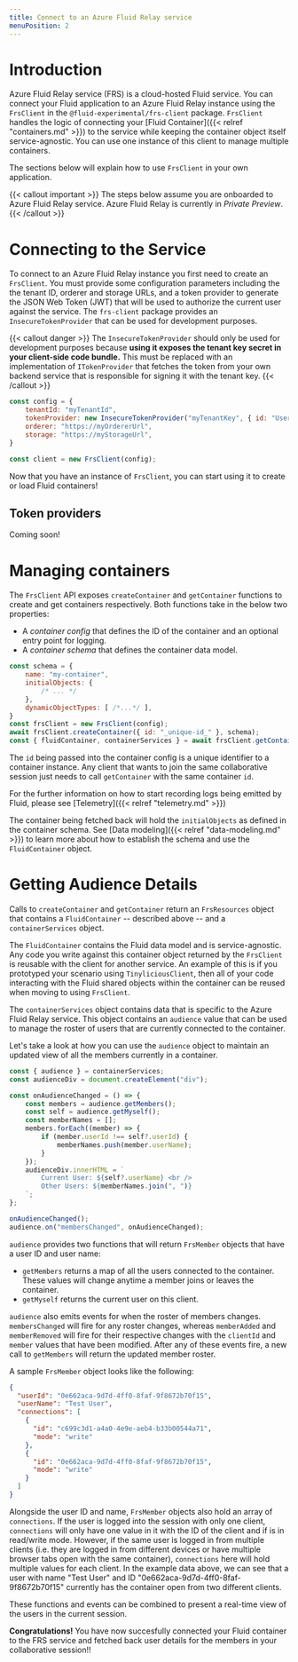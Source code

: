 ```yaml
---
title: Connect to an Azure Fluid Relay service
menuPosition: 2
---
```


# Introduction

Azure Fluid Relay service (FRS) is a cloud-hosted Fluid service. You can connect your Fluid application to an Azure Fluid Relay instance using the `FrsClient` in the `@fluid-experimental/frs-client` package. `FrsClient` handles the logic of connecting your [Fluid Container]({{< relref "containers.md" >}}) to the service while keeping the container object itself service-agnostic. You can use one instance of this client to manage multiple containers.

The sections below will explain how to use `FrsClient` in your own application.

{{< callout important >}}
The steps below assume you are onboarded to Azure Fluid Relay service. Azure Fluid Relay is currently in _Private Preview_.
{{< /callout >}}

# Connecting to the Service

To connect to an Azure Fluid Relay instance you first need to create an `FrsClient`. You must provide some configuration parameters including the the tenant ID, orderer and storage URLs, and a token provider to generate the JSON Web Token (JWT) that will be used to authorize the current user against the service. The `frs-client` package provides an `InsecureTokenProvider` that can be used for development purposes.

{{< callout danger >}}
The `InsecureTokenProvider` should only be used for development purposes because **using it exposes the tenant key secret in your client-side code bundle.** This must be replaced with an implementation of `ITokenProvider` that fetches the token from your own backend service that is responsible for signing it with the tenant key.
{{< /callout >}}


```javascript
const config = {
    tenantId: "myTenantId",
    tokenProvider: new InsecureTokenProvider("myTenantKey", { id: "UserId", name: "Test User" }),
    orderer: "https://myOrdererUrl",
    storage: "https://myStorageUrl",
}

const client = new FrsClient(config);
```

Now that you have an instance of `FrsClient`, you can start using it to create or load Fluid containers!

## Token providers

Coming soon!

# Managing containers

The `FrsClient` API exposes `createContainer` and `getContainer` functions to create and get containers respectively. Both functions take in the below two properties:

- A _container config_ that defines the ID of the container and an optional entry point for logging.
- A _container schema_ that defines the container data model.

```javascript
const schema = {
    name: "my-container",
    initialObjects: {
        /* ... */
    },
    dynamicObjectTypes: [ /*...*/ ],
}
const frsClient = new FrsClient(config);
await frsClient.createContainer({ id: "_unique-id_" }, schema);
const { fluidContainer, containerServices } = await frsClient.getContainer({ id: "_unique-id_" }, schema);
```

The `id` being passed into the container config is a unique identifier to a container instance. Any client that wants to join the same collaborative session just needs to call `getContainer` with the same container `id`.

For the further information on how to start recording logs being emitted by Fluid, please see [Telemetry]({{< relref "telemetry.md" >}})

The container being fetched back will hold the `initialObjects` as defined in the container schema. See [Data modeling]({{< relref "data-modeling.md" >}}) to learn more about how to establish the schema and use the `FluidContainer` object.

# Getting Audience Details

Calls to `createContainer` and `getContainer` return an `FrsResources` object that contains a `FluidContainer` -- described above -- and a `containerServices` object.

The `FluidContainer` contains the Fluid data model and is service-agnostic. Any code you write against this container object returned by the `FrsClient` is reusable with the client for another service. An example of this is if you prototyped your scenario using `TinyliciousClient`, then all of your code interacting with the Fluid shared objects within the container can be reused when moving to using `FrsClient`.

The `containerServices` object contains data that is specific to the Azure Fluid Relay service. This object contains an `audience` value that can be used to manage the roster of users that are currently connected to the container.

Let's take a look at how you can use the `audience` object to maintain an updated view of all the members currently in a container.

``` javascript
const { audience } = containerServices;
const audienceDiv = document.createElement("div");

const onAudienceChanged = () => {
    const members = audience.getMembers();
    const self = audience.getMyself();
    const memberNames = [];
    members.forEach((member) => {
        if (member.userId !== self?.userId) {
            memberNames.push(member.userName);
        }
    });
    audienceDiv.innerHTML = `
        Current User: ${self?.userName} <br />
        Other Users: ${memberNames.join(", ")}
    `;
};

onAudienceChanged();
audience.on("membersChanged", onAudienceChanged);
```

`audience` provides two functions that will return `FrsMember` objects that have a user ID and user name:
- `getMembers` returns a map of all the users connected to the container. These values will change anytime a member joins or leaves the container.
- `getMyself` returns the current user on this client.

`audience` also emits events for when the roster of members changes. `membersChanged` will fire for any roster changes, whereas `memberAdded` and `memberRemoved` will fire for their respective changes with the `clientId` and `member` values that have been modified. After any of these events fire, a new call to `getMembers` will return the updated member roster.

A sample `FrsMember` object looks like the following:

```json
{
  "userId": "0e662aca-9d7d-4ff0-8faf-9f8672b70f15",
  "userName": "Test User",
  "connections": [
    {
      "id": "c699c3d1-a4a0-4e9e-aeb4-b33b00544a71",
      "mode": "write"
    },
    {
      "id": "0e662aca-9d7d-4ff0-8faf-9f8672b70f15",
      "mode": "write"
    }
  ]
}
```

Alongside the user ID and name, `FrsMember` objects also hold an array of `connections`. If the user is logged into the session with only one client, `connections` will only have one value in it with the ID of the client and if is in read/write mode. However, if the same user is logged in from multiple clients (i.e. they are logged in from different devices or have multiple browser tabs open with the same container), `connections` here will hold multiple values for each client. In the example data above, we can see that a user with name "Test User" and ID "0e662aca-9d7d-4ff0-8faf-9f8672b70f15" currently has the container open from two different clients.

These functions and events can be combined to present a real-time view of the users in the current session.

**Congratulations!** You have now succesfully connected your Fluid container to the FRS service and fetched back user details for the members in your collaborative session!!
